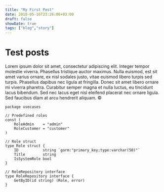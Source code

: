 ```yaml
---
title: "My First Post"
date: 2018-05-16T23:26:06+03:00
draft: false
showDate: true
tags: ["blog","story"]
---
```


# Test posts

Lorem ipsum dolor sit amet, consectetur adipiscing elit. Integer tempor molestie viverra. Phasellus tristique auctor maximus. Nulla euismod, est sit amet varius ornare, ex nisl sodales justo, vitae euismod libero turpis sed turpis. Phasellus dapibus nec ligula at fringilla. Donec sit amet libero ornare mi viverra pharetra. Curabitur semper magna et nulla luctus, eu tincidunt lacus bibendum. Sed nec lacus eget nisl eleifend placerat nec ornare ligula. Sed faucibus diam at arcu hendrerit aliquam. &copy;

```golang
package usecases

// Predefined roles
const (
	RoleAdmin    = "admin"
	RoleCustomer = "customer"
)

// Role struct
type Role struct {
	ID           string `gorm:"primary_key;type:varchar(50)"`
	Title        string
	IsSystemRole bool
}

// RoleRepository interface
type RoleRepository interface {
	GetByID(id string) (Role, error)
}
```
